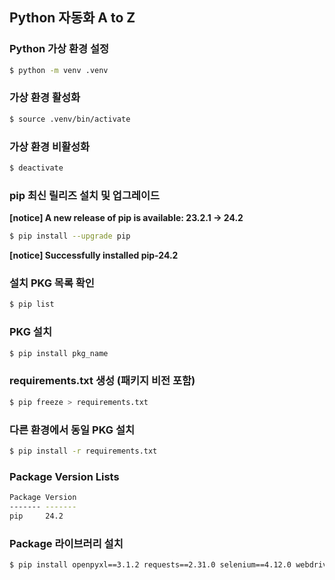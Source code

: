 ## Python 자동화 A to Z

### Python 가상 환경 설정
```bash
$ python -m venv .venv
```

### 가상 환경 활성화
```bash
$ source .venv/bin/activate
```

### 가상 환경 비활성화
```bash
$ deactivate
```

### pip 최신 릴리즈 설치 및 업그레이드
**[notice] A new release of pip is available: 23.2.1 -> 24.2**
```bash
$ pip install --upgrade pip
```
**[notice] Successfully installed pip-24.2**

### 설치 PKG 목록 확인
```bash
$ pip list
```

### PKG 설치
```zsh
$ pip install pkg_name
```

### requirements.txt 생성 (패키지 비전 포함)
```zsh
$ pip freeze > requirements.txt
```

### 다른 환경에서 동일 PKG 설치
```zsh
$ pip install -r requirements.txt
```

### Package Version Lists
```bash
Package Version
------- -------
pip     24.2
```

### Package 라이브러리 설치
```bash
$ pip install openpyxl==3.1.2 requests==2.31.0 selenium==4.12.0 webdriver_manager==4.0.0
```